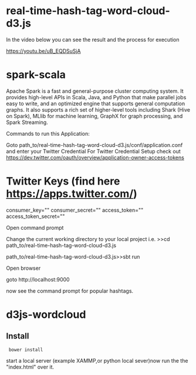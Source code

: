 # real-time-hash-tag-word-cloud-d3.js
In the video below you can see the result and the process for execution  

https://youtu.be/uB_EQDSuSjA

spark-scala
===========

Apache Spark is a fast and general-purpose cluster computing system. It provides high-level APIs in Scala, Java, and Python that make parallel jobs easy to write, and an optimized engine that supports general computation graphs. It also supports a rich set of higher-level tools including Shark (Hive on Spark), MLlib for machine learning, GraphX for graph processing, and Spark Streaming.

Commands to run this Application:

Goto path_to/real-time-hash-tag-word-cloud-d3.js/conf/application.conf and enter your Twitter Credential
For Twitter Credential Setup check out https://dev.twitter.com/oauth/overview/application-owner-access-tokens 
# Twitter Keys (find here https://apps.twitter.com/)
consumer_key=""
consumer_secret=""
access_token=""
access_token_secret=""

Open command prompt

Change the current working directory to your local project i.e. >>cd path_to/real-time-hash-tag-word-cloud-d3.js

path_to/real-time-hash-tag-word-cloud-d3.js>>sbt run

Open browser

goto http://localhost:9000

now see the command prompt for popular hashtags.




d3js-wordcloud
==============

## Install

``` bower install```

start a local server (example XAMMP,or python local sever)now run the the "index.html" over it. 
